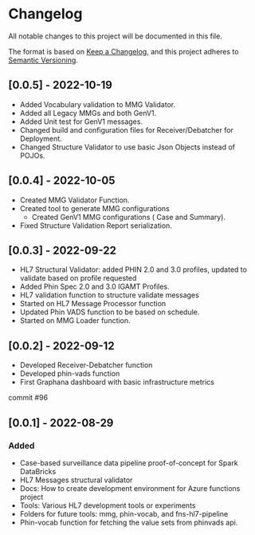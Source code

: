 # Changelog
All notable changes to this project will be documented in this file.

The format is based on [Keep a Changelog](https://keepachangelog.com/en/1.0.0/),
and this project adheres to [Semantic Versioning](https://semver.org/spec/v2.0.0.html).


## [0.0.5] - 2022-10-19
 - Added Vocabulary validation to MMG Validator.
 - Added all Legacy MMGs and both GenV1.
 - Added Unit test for GenV1 messages.
 - Changed build and configuration files for Receiver/Debatcher for Deployment.
 - Changed Structure Validator to use basic Json Objects instead of POJOs.
 
## [0.0.4] - 2022-10-05
- Created MMG Validator Function.
- Created tool to generate MMG configurations  
  - Created GenV1 MMG configurations ( Case and Summary).
- Fixed Structure Validation Report serialization.
  
## [0.0.3] - 2022-09-22
- HL7 Structural Validator: added PHIN 2.0 and 3.0 profiles, updated to validate based on profile requested
- Added Phin Spec 2.0 and 3.0 IGAMT Profiles.
- HL7 validation function to structure validate messages
- Started on HL7 Message Processor function
- Updated Phin VADS function to be based on schedule.
- Started on MMG Loader function.

## [0.0.2] - 2022-09-12 
 - Developed Receiver-Debatcher function
 - Developed phin-vads function
 - First Graphana dashboard with basic infrastructure metrics

commit #96

## [0.0.1] - 2022-08-29

### Added
- Case-based surveillance data pipeline proof-of-concept for Spark DataBricks
- HL7 Messages structural validator 
- Docs: How to create development environment for Azure functions project
- Tools: Various HL7 development tools or experiments
- Folders for future tools: mmg, phin-vocab, and fns-hl7-pipeline
- Phin-vocab function for fetching the value sets from phinvads api.
